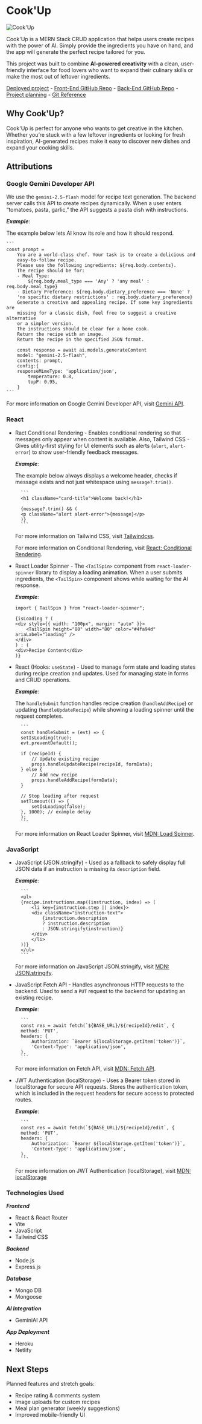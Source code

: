 # Cook'Up
![Cook'Up](https://i.imgur.com/R1wX28G.png)

Cook'Up is a MERN Stack CRUD application that helps users create recipes with the power of AI. Simply provide the ingredients you have on hand, and the app will generate the perfect recipe tailored for you.

This project was built to combine **AI-powered creativity** with a clean, user-friendly interface for food lovers who want to expand their culinary skills or make the most out of leftover ingredients.

[Deployed project](https://cookupga.netlify.app/) - [Front-End GitHub Repo](https://github.com/Mkac0/cook-up-front-end) - [Back-End GitHub Repo](https://github.com/Mkac0/cook-up-back-end) - [Project planning](https://trello.com/b/vD8xdvUt/cookup) - [Git Reference](https://github.com/seb-justicia/express-api-jwt-auth-template)


## Why Cook'Up?
Cook'Up is perfect for anyone who wants to get creative in the kitchen. Whether you’re stuck with a few leftover ingredients or looking for fresh inspiration, AI-generated recipes make it easy to discover new dishes and expand your cooking skills.


## Attributions

### Google Gemini Developer API

We use the `gemini-2.5-flash` model for recipe text generation. The backend server calls this API to create recipes dynamically. When a user enters “tomatoes, pasta, garlic,” the API suggests a pasta dish with instructions.

***Example***:

The example below lets AI know its role and how it should respond.

    ```
    const prompt =
        You are a world-class chef. Your task is to create a delicious and 
        easy-to-follow recipe.
        Please use the following ingredients: ${req.body.contents}.
        The recipe should be for:
        - Meal Type:  
            ${req.body.meal_type === 'Any' ? 'any meal' : req.body.meal_type}
        - Dietary Preference: ${req.body.dietary_preference === 'None' ? 
        'no specific dietary restrictions' : req.body.dietary_preference}
        Generate a creative and appealing recipe. If some key ingredients are 
        missing for a classic dish, feel free to suggest a creative alternative 
        or a simpler version. 
        The instructions should be clear for a home cook.
        Return the recipe with an image.
        Return the recipe in the specified JSON format.

        const response = await ai.models.generateContent
        model: "gemini-2.5-flash",
        contents: prompt,
        config:{
        responseMimeType: 'application/json',
            temperature: 0.8,
            topP: 0.95,
        }
    ```

For more information on Google Gemini Developer API, visit [Gemini API](https://ai.google.dev/gemini-api/docs).


### React

+ Ract Conditional Rendering - Enables conditional rendering so that messages only appear when content is available. Also, Tailwind CSS - Gives utility-first styling for UI elements such as alerts (`alert`, `alert-error`) to show user-friendly feedback messages.

    ***Example***:

    The example below always displays a welcome header, checks if message exists and not just whitespace using `message?.trim()`.

        ```
        <h1 className="card-title">Welcome back!</h1>

        {message?.trim() && (
        <p className="alert alert-error">{message}</p>
        )}
        ```
        
    For more information on Tailwind CSS, visit [Tailwindcss](https://tailwindcss.com).
        
    For more information on Conditional Rendering, visit [React: Conditional Rendering](https://react.dev/learn/conditional-rendering).

+ React Loader Spinner - The `<TailSpin>` component from `react-loader-spinner` library to display a loading animation. When a user submits ingredients, the `<TailSpin>` component shows while waiting for the AI response.

    ***Example***:

    ```
    import { TailSpin } from "react-loader-spinner";

    {isLoading ? (
    <div style={{ width: "100px", margin: "auto" }}>
        <TailSpin height="80" width="80" color="#4fa94d" ariaLabel="loading" />
    </div>
    ) : (
    <div>Recipe Content</div>
    )}
    ```

+ React (Hooks: `useState`) - Used to manage form state and loading states during recipe creation and updates. Used for managing state in forms and CRUD operations. 
    
    ***Example***: 

    The `handleSubmit` function handles recipe creation (`handleAddRecipe`) or updating (`handleUpdateRecipe`) while showing a loading spinner until the request completes.

        ```
        const handleSubmit = (evt) => {
        setIsLoading(true);
        evt.preventDefault();

        if (recipeId) {
            // Update existing recipe
            props.handleUpdateRecipe(recipeId, formData);
        } else {
            // Add new recipe
            props.handleAddRecipe(formData);
        }

        // Stop loading after request
        setTimeout(() => {
            setIsLoading(false);
        }, 1000); // example delay
        };
        ```

    For more information on React Loader Spinner, visit [MDN: Load Spinner](https://www.npmjs.com/package/react-loader-spinner).


### JavaScript

+ JavaScript (JSON.stringify) - Used as a fallback to safely display full JSON data if an instruction is missing its `description` field.

    ***Example***:

        ```
        <ul>
        {recipe.instructions.map((instruction, index) => (
            <li key={instruction.step || index}>
            <div className="instruction-text">
                {instruction.description
                ? instruction.description
                : JSON.stringify(instruction)}
            </div>
            </li>
        ))}
        </ul>
        ```

    For more information on JavaScript JSON.stringify, visit [MDN: JSON.stringify](https://www.npmjs.com/package/json-stringify-pretty-compact).

+ JavaScript Fetch API - Handles asynchronous HTTP requests to the backend. Used to send a `PUT` request to the backend for updating an existing recipe.

    ***Example***:

        ```
        const res = await fetch(`${BASE_URL}/${recipeId}/edit`, {
        method: 'PUT',
        headers: {
            Authorization: `Bearer ${localStorage.getItem('token')}`,
            'Content-Type': 'application/json',
        },
        ```

    For more information on Fetch API, visit [MDN: Fetch API]((https://developer.mozilla.org/en-US/docs/Web/API/Fetch_API)).

+ JWT Authentication (localStorage) - Uses a Bearer token stored in localStorage for secure API requests. Stores the authentication token, which is included in the request headers for secure access to protected routes.

    ***Example***:

        ```
        const res = await fetch(`${BASE_URL}/${recipeId}/edit`, {
        method: 'PUT',
        headers: {
            Authorization: `Bearer ${localStorage.getItem('token')}`,
            'Content-Type': 'application/json',
        },
        ```

    For more information on JWT Authentication (localStorage), visit [MDN: localStorage](https://developer.mozilla.org/en-US/docs/Web/API/Window/localStorage)


### Technologies Used

***Frontend***
+ React & React Router
+ Vite
+ JavaScript
+ Tailwind CSS

***Backend***
+ Node.js
+ Express.js

***Database***
+ Mongo DB
+ Mongoose

***AI Integration***
+ GeminiAI API

***App Deployment***
+ Heroku
+ Netlify

## Next Steps
Planned features and stretch goals:   
- Recipe rating & comments system  
- Image uploads for custom recipes  
- Meal plan generator (weekly suggestions)  
- Improved mobile-friendly UI
